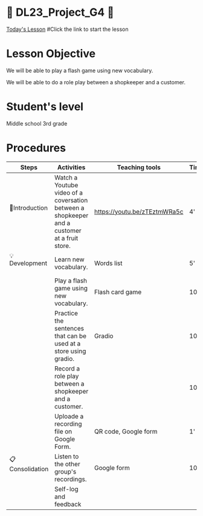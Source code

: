# :book: DL23_Project_G4 :book:

[Today's Lesson](https://github.com/okohkim/DL23_Project_G4/blob/main/G4Teaching.ipynb)   #Click the link to start the lesson

# Lesson Objective
  We will be able to play a flash game using new vocabulary.

  We will be able to do a role play between a shopkeeper and a customer.
  
  
# Student's level
  Middle school 3rd grade
 
 
# Procedures
| Steps | Activities | Teaching tools | Time |  
|--------------------|--------|---------|-----------| 
|:book:Introduction &nbsp; |Watch a Youtube video of a coversation between a shopkeeper and a customer at a fruit store.|https://youtu.be/zTEztmWRa5c|4'|
|💡Development &nbsp;| Learn new vocabulary.|Words list|5'|
||Play a flash game using new vocabulary.|Flash card game|10'|
||Practice the sentences that can be used at a store using gradio.|Gradio|10'|
||Record a role play between a shopkeeper and a customer.||10'|
||Uploade a recording file on Google Form.|QR code, Google form|1'|
|📋Consolidation &nbsp;|Listen to the other group's recordings.|Google form|10'|
||Self-log and feedback|||
